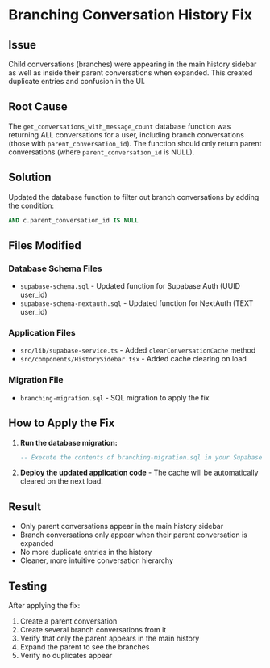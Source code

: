 # Branching Conversation History Fix

## Issue
Child conversations (branches) were appearing in the main history sidebar as well as inside their parent conversations when expanded. This created duplicate entries and confusion in the UI.

## Root Cause
The `get_conversations_with_message_count` database function was returning ALL conversations for a user, including branch conversations (those with `parent_conversation_id`). The function should only return parent conversations (where `parent_conversation_id` is NULL).

## Solution
Updated the database function to filter out branch conversations by adding the condition:
```sql
AND c.parent_conversation_id IS NULL
```

## Files Modified

### Database Schema Files
- `supabase-schema.sql` - Updated function for Supabase Auth (UUID user_id)
- `supabase-schema-nextauth.sql` - Updated function for NextAuth (TEXT user_id)

### Application Files
- `src/lib/supabase-service.ts` - Added `clearConversationCache` method
- `src/components/HistorySidebar.tsx` - Added cache clearing on load

### Migration File
- `branching-migration.sql` - SQL migration to apply the fix

## How to Apply the Fix

1. **Run the database migration:**
   ```sql
   -- Execute the contents of branching-migration.sql in your Supabase SQL editor
   ```

2. **Deploy the updated application code** - The cache will be automatically cleared on the next load.

## Result
- Only parent conversations appear in the main history sidebar
- Branch conversations only appear when their parent conversation is expanded
- No more duplicate entries in the history
- Cleaner, more intuitive conversation hierarchy

## Testing
After applying the fix:
1. Create a parent conversation
2. Create several branch conversations from it
3. Verify that only the parent appears in the main history
4. Expand the parent to see the branches
5. Verify no duplicates appear 